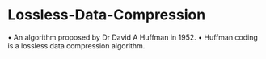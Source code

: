# Lossless-Data-Compression
• An algorithm proposed by Dr David A Huffman in 1952.
• Huffman coding is a lossless data compression algorithm.
